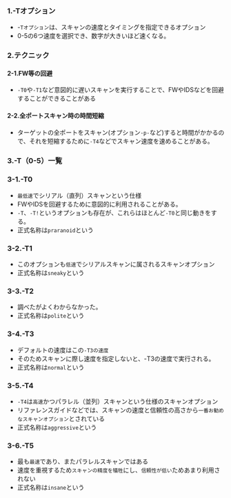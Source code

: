 ### 1.-Tオプション
- -`Tオプション`は、スキャンの速度とタイミングを指定できるオプション
- 0-5の6つ速度を選択でき、数字が大きいほど速くなる。

### 2.テクニック
#### 2-1.FW等の回避
- `-T0`や`-T1`など意図的に遅いスキャンを実行することで、FWやIDSなどを回避することができることがある
  
#### 2-2.全ポートスキャン時の時間短縮
- ターゲットの全ポートをスキャン(オプション`-p-`など)すると時間がかかるので、それを短縮するために`-T4`などでスキャン速度を速めることがある。  

### 3.-T（0-5）一覧  
 ### 3-1.-T0
 - `最低速`でシリアル（直列）スキャンという仕様
 - FWやIDSを回避するために意図的に利用されることがある。
 - `-T`、`-T!`というオプションも存在が、これらはほとんど`-T0`と同じ動きをする。
 - 正式名称は`praranoid`という
   
### 3-2.-T1
- このオプションも`低速`でシリアルスキャンに属されるスキャンオプション
 - 正式名称は`sneaky`という

### 3-3.-T2
- 調べたがよくわからなかった。
 - 正式名称は`polite`という

### 3-4.-T3
- デフォルトの速度はこの`-T3の速度`
- そのためスキャンに際し速度を指定しないと、-T3の速度で実行される。
- 正式名称は`normal`という

### 3-5.-T4
- `-T4`は`高速`かつパラレル（並列）スキャンという仕様のスキャンオプション
- リファレンスガイドなどでは、スキャンの速度と信頼性の高さから`一番お勧めなスキャンオプション`とされている
- 正式名称は`aggressive`という
  
### 3-6.-T5
- 最も`最速`であり、またパラレルスキャンではある
- 速度を重視するため`スキャンの精度を犠牲`にし、`信頼性が低い`ためあまり利用されない
- 正式名称は`insane`という
  